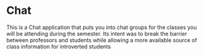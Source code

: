 # Chat
This is a Chat application that puts you into chat groups for the classes you will be attending during the semester. Its intent was to break the barrier between professors
and students while allowing a more available source of class information for introverted students
